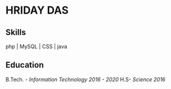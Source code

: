 # HRIDAY DAS

## Skills
php | MySQL | CSS | java


## Education
B.Tech. - _Information Technology
2016 - 2020_
H.S- _Science
2016_
